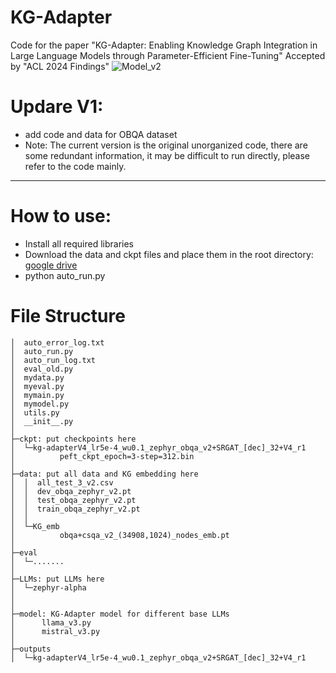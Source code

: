 # KG-Adapter
Code for the paper "KG-Adapter: Enabling Knowledge Graph Integration in Large Language Models through Parameter-Efficient Fine-Tuning"
Accepted by "ACL 2024 Findings"
![Model_v2](https://github.com/Ogmx/KG-Adapter/assets/37243586/daf63dc3-5c7c-431d-9187-e71892cbd325)

# Updare V1:
* add code and data for OBQA dataset
* Note: The current version is the original unorganized code, there are some redundant information, it may be difficult to run directly, please refer to the code mainly.
  
---

# How to use:
* Install all required libraries
* Download the data and ckpt files and place them in the root directory: [google drive](https://drive.google.com/drive/folders/15MNxrVev-2YXd6BYv_ngpe-729gq5wmX?usp=drive_link)
* python auto_run.py

# File Structure
```
│  auto_error_log.txt
│  auto_run.py
│  auto_run_log.txt
│  eval_old.py
│  mydata.py
│  myeval.py
│  mymain.py
│  mymodel.py
│  utils.py
│  __init__.py
│  
├─ckpt: put checkpoints here
│  └─kg-adapterV4_lr5e-4_wu0.1_zephyr_obqa_v2+SRGAT_[dec]_32+V4_r1
│          peft_ckpt_epoch=3-step=312.bin
│          
├─data: put all data and KG embedding here
│  │  all_test_3_v2.csv
│  │  dev_obqa_zephyr_v2.pt
│  │  test_obqa_zephyr_v2.pt
│  │  train_obqa_zephyr_v2.pt
│  │  
│  └─KG_emb
│          obqa+csqa_v2_(34908,1024)_nodes_emb.pt
│          
├─eval
│  └─.......
│          
├─LLMs: put LLMs here
│  └─zephyr-alpha
│
│
├─model: KG-Adapter model for different base LLMs
│      llama_v3.py
│      mistral_v3.py
│      
├─outputs
│  └─kg-adapterV4_lr5e-4_wu0.1_zephyr_obqa_v2+SRGAT_[dec]_32+V4_r1
```


        

